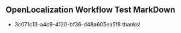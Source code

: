 ## OpenLocalization Workflow Test MarkDown

* 3c071c13-a4c9-4120-bf36-d48a605ea5f8 
thanks!



<!--HONumber=Feb16_HO3-->
